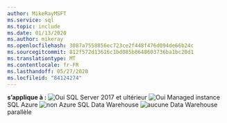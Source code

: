```yaml
---
author: MikeRayMSFT
ms.service: sql
ms.topic: include
ms.date: 01/13/2020
ms.author: mikeray
ms.openlocfilehash: 3087a7558856ec723ce2f448f476d094de66b24c
ms.sourcegitcommit: 812f572d13616c1bd085b0648603736ba1bc20d1
ms.translationtype: MT
ms.contentlocale: fr-FR
ms.lasthandoff: 05/27/2020
ms.locfileid: "84124274"
---
```

<Token>**s’applique à :** ![ Oui ](media/yes-icon.png) SQL Server 2017 et ultérieur ![ Oui ](media/yes-icon.png) Managed instance SQL Azure ![ non ](media/no-icon.png) Azure SQL Data Warehouse ![ aucune ](media/no-icon.png) Data Warehouse parallèle</Token>
